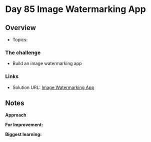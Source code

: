 # Day 85 Image Watermarking App

## Overview

- Topics: 

### The challenge

- Build an image watermarking app

### Links

- Solution URL: [Image Watermarking App](https://github.com/Mikerniker/100_Days_of_Python/tree/main/Day85)

## Notes
**Approach**

**For Improvement:** 


**Biggest learning:**